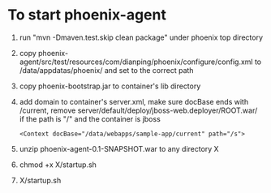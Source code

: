 # To start phoenix-agent #
1. run "mvn -Dmaven.test.skip clean package" under phoenix top directory

2. copy phoenix-agent/src/test/resources/com/dianping/phoenix/configure/config.xml to /data/appdatas/phoenix/ and set <container-install-path> to the correct path

3. copy phoenix-bootstrap.jar to container's lib directory

4. add domain <Context> to container's server.xml, make sure docBase ends with /current, remove server/default/deploy/jboss-web.deployer/ROOT.war/ if the path is "/" and the container is jboss
 
	`<Context docBase="/data/webapps/sample-app/current" path="/s">`

5. unzip phoenix-agent-0.1-SNAPSHOT.war to any directory X

6. chmod +x X/startup.sh

7. X/startup.sh